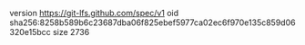 version https://git-lfs.github.com/spec/v1
oid sha256:8258b589b6c23687dba06f825ebef5977ca02ec6f970e135c859d06320e15bcc
size 2736
